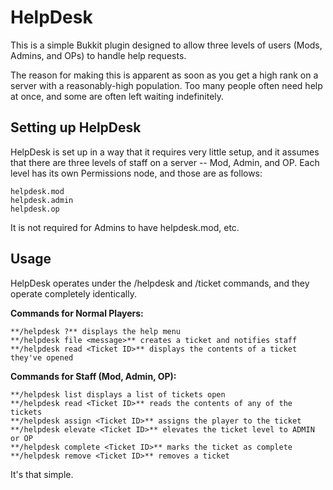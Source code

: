 HelpDesk
========

This is a simple Bukkit plugin designed to allow three levels of users (Mods, Admins, and OPs) to handle help requests.

The reason for making this is apparent as soon as you get a high rank on a server with a reasonably-high population. Too many people often need help at once, and some are often left waiting indefinitely.

Setting up HelpDesk
-------------------

HelpDesk is set up in a way that it requires very little setup, and it assumes that there are three levels of staff on a server -- Mod, Admin, and OP. Each level has its own Permissions node, and those are as follows:

	helpdesk.mod
	helpdesk.admin
	helpdesk.op

It is not required for Admins to have helpdesk.mod, etc.

Usage
-----

HelpDesk operates under the /helpdesk and /ticket commands, and they operate completely identically.

**Commands for Normal Players:**

	**/helpdesk ?** displays the help menu
	**/helpdesk file <message>** creates a ticket and notifies staff
	**/helpdesk read <Ticket ID>** displays the contents of a ticket they've opened

**Commands for Staff (Mod, Admin, OP):**

	**/helpdesk list displays a list of tickets open
	**/helpdesk read <Ticket ID>** reads the contents of any of the tickets
	**/helpdesk assign <Ticket ID>** assigns the player to the ticket
	**/helpdesk elevate <Ticket ID>** elevates the ticket level to ADMIN or OP
	**/helpdesk complete <Ticket ID>** marks the ticket as complete
	**/helpdesk remove <Ticket ID>** removes a ticket
It's that simple.